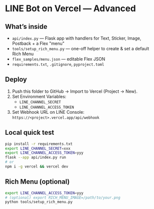 # LINE Bot on Vercel — Advanced

## What’s inside
- `api/index.py` — Flask app with handlers for Text, Sticker, Image, Postback + a Flex "menu"
- `tools/setup_rich_menu.py` — one-off helper to create & set a default Rich Menu
- `flex_samples/menu.json` — editable Flex JSON
- `requirements.txt`, `.gitignore`, `pyproject.toml`

## Deploy
1) Push this folder to GitHub → Import to Vercel (Project → New).
2) Set Environment Variables:
   - `LINE_CHANNEL_SECRET`
   - `LINE_CHANNEL_ACCESS_TOKEN`
3) Set Webhook URL on LINE Console:
   `https://<project>.vercel.app/api/webhook`

## Local quick test
```bash
pip install -r requirements.txt
export LINE_CHANNEL_SECRET=xxx
export LINE_CHANNEL_ACCESS_TOKEN=yyy
flask --app api/index.py run
# or
npm i -g vercel && vercel dev
```

## Rich Menu (optional)
```bash
export LINE_CHANNEL_ACCESS_TOKEN=yyy
# (optional) export RICH_MENU_IMAGE=/path/to/your.png
python tools/setup_rich_menu.py
```
